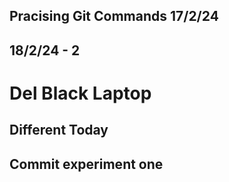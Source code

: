 ## Pracising Git Commands 17/2/24
## 18/2/24 - 2
# Del Black Laptop

## Different Today

## Commit experiment one

